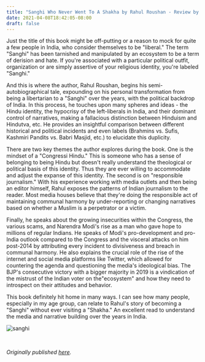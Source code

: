 ```yaml
---
title: "Sanghi Who Never Went To A Shakha by Rahul Roushan - Review by Abhishek Desikan"
date: 2021-04-08T18:42:05-08:00
draft: false
---
```


Just the title of this book might be off-putting or a reason to mock for quite a few people in India, who consider themselves to be "liberal." The term "Sanghi" has been tarnished and manipulated by an ecosystem to be a term of derision and hate. If you're associated with a particular political outfit, organization or are simply assertive of your religious identity, you're labeled "Sanghi."

And this is where the author, Rahul Roushan, begins his semi-autobiographical tale, expounding on his personal transformation from being a libertarian to a "Sanghi" over the years, with the political backdrop of India. In this process, he touches upon many spheres and ideas - the Hindu identity, the hypocrisy of the left-liberals in India, and their dominant control of narratives, making a fallacious distinction between Hinduism and Hindutva, etc. He provides an insightful comparison between different historical and political incidents and even labels (Brahmins vs. Sufis, Kashmiri Pandits vs. Babri Masjid, etc.) to elucidate this duplicity.

There are two key themes the author explores during the book. One is the mindset of a "Congressi Hindu." This is someone who has a sense of belonging to being Hindu but doesn't really understand the theological or political basis of this identity. Thus they are ever willing to accommodate and adjust the expanse of this identity. The second is on "responsible journalism." With his experience working with media outlets and then being an editor himself, Rahul exposes the patterns of Indian journalism to the reader. Most media houses believe that they're doing the responsible act of maintaining communal harmony by under-reporting or changing narratives based on whether a Muslim is a perpetrator or a victim.

Finally, he speaks about the growing insecurities within the Congress, the various scams, and Narendra Modi's rise as a man who gave hope to millions of regular Indians. He speaks of Modi's pro-development and pro-India outlook compared to the Congress and the visceral attacks on him post-2014 by attributing every incident to divisiveness and breach in communal harmony. He also explains the crucial role of the rise of the internet and social media platforms like Twitter, which allowed for countering the agenda and questioning the media's ideological bias. The BJP's consecutive victory with a bigger majority in 2019 is a vindication of the mistrust of the Indian voter on the"ecosystem" and how they need to introspect on their attitudes and behavior.

This book definitely hit home in many ways. I can see how many people, especially in my age group, can relate to Rahul's story of becoming a "Sanghi" without ever visiting a "Shakha." An excellent read to understand the media and narrative building over the years in India.

![sanghi](/sanghi.jpg)

&nbsp;&nbsp;

*Originally published [here](https://www.goodreads.com/review/show/3884028282).*